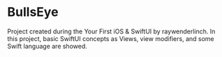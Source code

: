 # BullsEye

Project created during the Your First iOS & SwiftUI by raywenderlinch. In this project, basic SwiftUI concepts as Views, view modifiers, and some Swift language are showed. 
